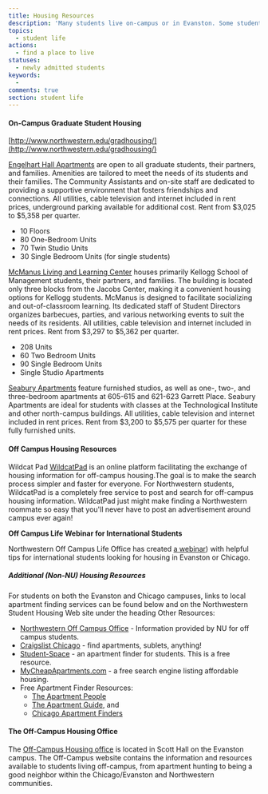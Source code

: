 ```yaml
---
title: Housing Resources
description: 'Many students live on-campus or in Evanston. Some students rent apartments in Chicago and the neighboring suburbs. Since the campus is centrally located, public transportation is excellent. It is highly advisable for students who wish to rent apartments to visit the area and make living arrangements before beginning their graduate work.'
topics:
  - student life
actions:
  - find a place to live
statuses:
  - newly admitted students
keywords:
  -
comments: true
section: student life
---
```



#### On-Campus Graduate Student Housing

[http://www.northwestern.edu/gradhousing/](http://www.northwestern.edu/gradhousing/)

[Engelhart Hall Apartments](http://www.northwestern.edu/gradhousing/housing/engelhart/index.html) are open to all graduate students, their partners, and families. Amenities are tailored to meet the needs of its students and their families. The Community Assistants and on-site staff are dedicated to providing a supportive environment that fosters friendships and connections. All utilities, cable television and internet included in rent prices, underground parking available for additional cost. Rent from $3,025 to $5,358 per quarter.

* 10 Floors
* 80 One-Bedroom Units
* 70 Twin Studio Units
* 30 Single Bedroom Units (for single students)

[McManus Living and Learning Center](http://www.northwestern.edu/gradhousing/housing/mcmanus/index.html) houses primarily Kellogg School of Management students, their partners, and families. The building is located only three blocks from the Jacobs Center, making it a convenient housing options for Kellogg students. McManus is designed to facilitate socializing and out-of-classroom learning. Its dedicated staff of Student Directors organizes barbecues, parties, and various networking events to suit the needs of its residents. All utilities, cable television and internet included in rent prices. Rent from $3,297 to $5,362 per quarter.

* 208 Units
* 60 Two Bedroom Units
* 90 Single Bedroom Units
* Single Studio Apartments

[Seabury Apartments](http://www.northwestern.edu/gradhousing/housing/seabury/index.html) feature furnished studios, as well as one-, two-, and three-bedroom apartments at 605-615 and 621-623 Garrett Place. Seabury Apartments are ideal for students with classes at the Technological Institute and other north-campus buildings. All utilities, cable television and internet included in rent prices. Rent from $3,200 to $5,575 per quarter for these fully furnished units.

#### Off Campus Housing Resources

Wildcat Pad [WildcatPad](http://www.wildcatpad.com/rental.php?type=1) is an online platform facilitating the exchange of housing information for off-campus housing.The goal is to make the search process simpler and faster for everyone. For Northwestern students, WildcatPad is a completely free service to post and search for off-campus housing information. WildcatPad just might make finding a Northwestern roommate so easy that you'll never have to post an advertisement around campus ever again!

**Off Campus Life Webinar for International Students**

Northwestern Off Campus Life Office has created [a webinar](http://northwesternuniversity.adobeconnect.com/p998yg79si8/)) with helpful tips for international students looking for housing in Evanston or Chicago.&nbsp;

##### Additional (Non-NU) Housing Resources

For students on both the Evanston and Chicago campuses, links to local apartment finding services can be found below and on the Northwestern Student Housing Web site under the heading Other Resources:

* [Northwestern Off Campus Office](http://www.northwestern.edu/offcampus/) - Information provided by NU for off campus students.
* [Craigslist Chicago](http://chicago.craigslist.org/) - find apartments, sublets, anything!
* [Student-Space](http://www.student-space.com/) - an apartment finder for students. This is a free resource.
* [MyCheapApartments.com](http://www.mycheapapartments.com/) - a free search engine listing affordable housing.
* Free Apartment Finder Resources:
  * [The Apartment People](http://www.apartmentpeople.com/)
  * [The Apartment Guide](http://www.apartmentguide.com/), and
  * [Chicago Apartment Finders](http://www.chicagoapartmentfinders.com/)

#### The Off-Campus Housing Office

The [Off-Campus Housing office](http://www.northwestern.edu/offcampus/) is located in Scott Hall on the Evanston campus. The Off-Campus website contains the information and resources available to students living off-campus, from apartment hunting to being a good neighbor within the Chicago/Evanston and Northwestern communities.